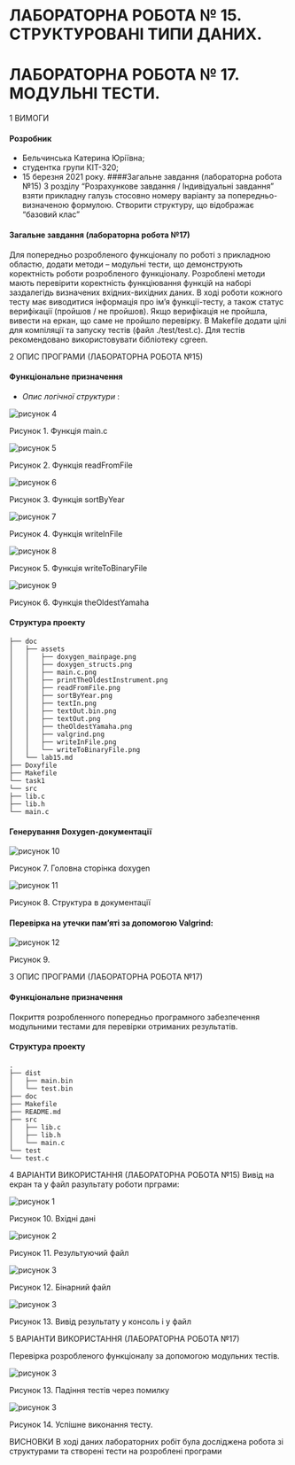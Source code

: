 # ЛАБОРАТОРНА РОБОТА № 15. СТРУКТУРОВАНІ ТИПИ ДАНИХ.
# ЛАБОРАТОРНА РОБОТА № 17. МОДУЛЬНІ ТЕСТИ.

1 ВИМОГИ
#### Розробник 
* Бельчинська Катерина Юріївна;
* студентка групи КІТ-320;
* 15 березня 2021 року. 
####Загальне завдання (лабораторна робота №15)
  З розділу “Розрахункове завдання / Індивідуальні завдання” взяти прикладну галузь стосовно номеру варіанту за попередньо-визначеною формулою. Створити структуру, що відображає “базовий клас”
#### Загальне завдання (лабораторна робота №17)
  Для попередньо розробленого функціоналу по роботі з прикладною областю, додати методи – модульні тести, що демонструють коректність роботи розробленого функціоналу. Розроблені методи мають перевірити коректність функціювання функцій на наборі заздалегідь визначених вхідних-вихідних даних. В ході роботи кожного тесту має виводитися інформація про ім’я функції-тесту, а також статус верифікації (пройшов / не пройшов). Якщо верифікація не пройшла, вивести на еркан, що саме не пройшло перевірку. В Makefile додати цілі для компіляції та запуску тестів (файл ./test/test.c). Для тестів рекомендовано використовувати бібліотеку cgreen.

2 ОПИС ПРОГРАМИ (ЛАБОРАТОРНА РОБОТА №15)
#### Функціональне призначення
* *Опис логічної структури* :


![рисунок 4](assets/main.c.png)


Рисунок 1. Функція main.c

![рисунок 5](assets/readFromFile.png)

Рисунок 2. Функція readFromFile

![рисунок 6](assets/sortByYear.png)

Рисунок 3. Функція sortByYear

![рисунок 7](assets/writeInFile.png)

Рисунок 4. Функція writeInFile

![рисунок 8](assets/writeToBinaryFile.png)

Рисунок 5. Функція writeToBinaryFile

![рисунок 9](assets/theOldestYamaha.png)

Рисунок 6. Функція theOldestYamaha

#### Структура проекту

```.
├── doc
│   ├── assets
│   │   ├── doxygen_mainpage.png
│   │   ├── doxygen_structs.png
│   │   ├── main.c.png
│   │   ├── printTheOldestInstrument.png
│   │   ├── readFromFile.png
│   │   ├── sortByYear.png
│   │   ├── textIn.png
│   │   ├── textOut.bin.png
│   │   ├── textOut.png
│   │   ├── theOldestYamaha.png
│   │   ├── valgrind.png
│   │   ├── writeInFile.png
│   │   └── writeToBinaryFile.png
│   └── lab15.md
├── Doxyfile
├── Makefile
└── task1
└── src
├── lib.c
├── lib.h
└── main.c

```
#### Генерування Doxygen-документації

![рисунок 10](assets/doxygen_mainpage.png)

Рисунок 7. Головна сторінка doxygen

![рисунок 11](assets/doxygen_structs.png)

Рисунок 8. Структура в документації
#### Перевірка на утечки памʼяті за допомогою Valgrind:

![рисунок 12](assets/valgrind.png)

Рисунок 9.

3 ОПИС ПРОГРАМИ (ЛАБОРАТОРНА РОБОТА №17)
#### Функціональне призначення
Покриття розробленного попередньо програмного забезпечення модульними тестами для перевірки отриманих результатів.

#### Структура проекту
````
.
├── dist
│   ├── main.bin
│   └── test.bin
├── doc
├── Makefile
├── README.md
├── src
│   ├── lib.c
│   ├── lib.h
│   └── main.c
└── test
└── test.c
````


4 ВАРІАНТИ ВИКОРИСТАННЯ (ЛАБОРАТОРНА РОБОТА №15)
Вивід на екран та у файл разультату роботи прграми:

![рисунок 1](assets/textIn.png)

Рисунок 10. Вхідні дані

![рисунок 2](assets/textOut.png)

Рисунок 11. Результуючий файл

![рисунок 3](assets/textOut.bin.png)

Рисунок 12. Бінарний файл

![рисунок 3](assets/print_result.png)

Рисунок 13. Вивід результату у консоль і у файл

5 ВАРІАНТИ ВИКОРИСТАННЯ (ЛАБОРАТОРНА РОБОТА №17)

Перевірка розробленого функціоналу за допомогою модульних тестів.

![рисунок 3](assets/failed_test.png)

Рисунок 13. Падіння тестів через помилку

![рисунок 3](assets/succeed_test.png)

Рисунок 14. Успішне виконання тесту.

ВИСНОВКИ
В ході даних лабораторних робіт була досліджена робота зі структурами та створені тести на розроблені програми
